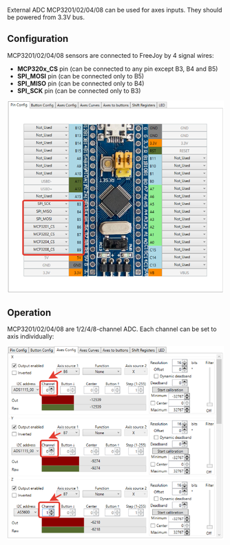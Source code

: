 External ADC MCP3201/02/04/08 can be used for axes inputs. They should be powered from 3.3V bus.

## Configuration

MCP3201/02/04/08 sensors are connected to FreeJoy by 4 signal wires:

* **MCP320x_CS** pin (can be connected to any pin except B3, B4 and B5)
* **SPI_MOSI** pin (can be connected only to B5)
* **SPI_MISO** pin (can be connected only to B4)
* **SPI_SCK** pin (can be connected only to B3)

![](https://github.com/FreeJoy-Team/FreeJoyConfigurator/blob/master/images/mcp320x_adc/mcp320x_pins.png)

## Operation

MCP3201/02/04/08 are 1/2/4/8-channel ADC. Each channel can be set to axis individually:

![](https://github.com/FreeJoy-Team/FreeJoyConfigurator/blob/master/images/mcp320x_adc/mcp320x_channels.png)



